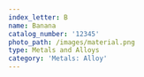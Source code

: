 ```yaml
---
index_letter: B
name: Banana
catalog_number: '12345'
photo_path: /images/material.png
type: Metals and Alloys
category: 'Metals: Alloy'
---
```


